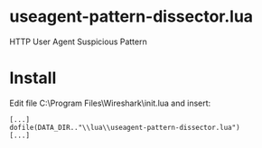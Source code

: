 # useagent-pattern-dissector.lua
HTTP User Agent Suspicious Pattern

# Install
Edit file C:\Program Files\Wireshark\init.lua and insert:

	[...]
	dofile(DATA_DIR.."\\lua\\useagent-pattern-dissector.lua")
	[...]
